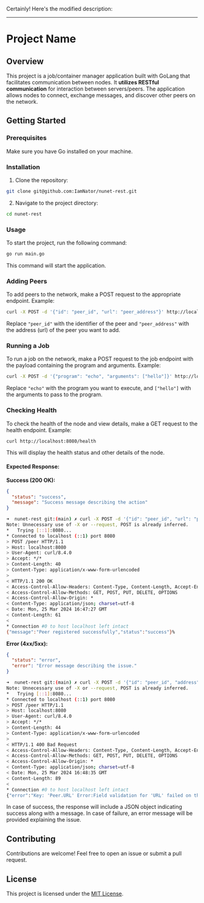 Certainly! Here's the modified description:

---

# Project Name

## Overview

This project is a job/container manager application built with GoLang that facilitates communication between nodes. It **utilizes RESTful communication** for interaction between servers/peers. The application allows nodes to connect, exchange messages, and discover other peers on the network.

## Getting Started

### Prerequisites

Make sure you have Go installed on your machine.

### Installation

1. Clone the repository:

```bash
git clone git@github.com:IamNator/nunet-rest.git
```

2. Navigate to the project directory:

```bash
cd nunet-rest
```

### Usage

To start the project, run the following command:

```bash
go run main.go
```

This command will start the application.

### Adding Peers

To add peers to the network, make a POST request to the appropriate endpoint. Example:

```bash
curl -X POST -d '{"id": "peer_id", "url": "peer_address"}' http://localhost:8080/peer
```

Replace `"peer_id"` with the identifier of the peer and `"peer_address"` with the address (url) of the peer you want to add.

### Running a Job

To run a job on the network, make a POST request to the job endpoint with the payload containing the program and arguments. Example:

```bash
curl -X POST -d '{"program": "echo", "arguments": ["hello"]}' http://localhost:8080/job
```

Replace `"echo"` with the program you want to execute, and `["hello"]` with the arguments to pass to the program.


### Checking Health

To check the health of the node and view details, make a GET request to the health endpoint. Example:

```bash
curl http://localhost:8080/health
```

This will display the health status and other details of the node.


#### Expected Response:

**Success (200 OK):**
```json
{
  "status": "success",
  "message": "Success message describing the action"
}

```
```bash
➜  nunet-rest git:(main) ✗ curl -X POST -d '{"id": "peer_id", "url": "peer_address"}' http://localhost:8080/peer -v
Note: Unnecessary use of -X or --request, POST is already inferred.
*   Trying [::1]:8080...
* Connected to localhost (::1) port 8080
> POST /peer HTTP/1.1
> Host: localhost:8080
> User-Agent: curl/8.4.0
> Accept: */*
> Content-Length: 40
> Content-Type: application/x-www-form-urlencoded
> 
< HTTP/1.1 200 OK
< Access-Control-Allow-Headers: Content-Type, Content-Length, Accept-Encoding, X-CSRF-Token, Authorization
< Access-Control-Allow-Methods: GET, POST, PUT, DELETE, OPTIONS
< Access-Control-Allow-Origin: *
< Content-Type: application/json; charset=utf-8
< Date: Mon, 25 Mar 2024 16:47:27 GMT
< Content-Length: 61
< 
* Connection #0 to host localhost left intact
{"message":"Peer registered successfully","status":"success"}%       
```

**Error (4xx/5xx):**
```json
{
  "status": "error",
  "error": "Error message describing the issue."
}
```
```bash
➜  nunet-rest git:(main) ✗ curl -X POST -d '{"id": "peer_id", "address": "peer_address"}' http://localhost:8080/peer -v
Note: Unnecessary use of -X or --request, POST is already inferred.
*   Trying [::1]:8080...
* Connected to localhost (::1) port 8080
> POST /peer HTTP/1.1
> Host: localhost:8080
> User-Agent: curl/8.4.0
> Accept: */*
> Content-Length: 44
> Content-Type: application/x-www-form-urlencoded
> 
< HTTP/1.1 400 Bad Request
< Access-Control-Allow-Headers: Content-Type, Content-Length, Accept-Encoding, X-CSRF-Token, Authorization
< Access-Control-Allow-Methods: GET, POST, PUT, DELETE, OPTIONS
< Access-Control-Allow-Origin: *
< Content-Type: application/json; charset=utf-8
< Date: Mon, 25 Mar 2024 16:48:35 GMT
< Content-Length: 89
< 
* Connection #0 to host localhost left intact
{"error":"Key: 'Peer.URL' Error:Field validation for 'URL' failed on the 'required' tag"}%      
```

In case of success, the response will include a JSON object indicating success along with a message. In case of failure, an error message will be provided explaining the issue.

## Contributing

Contributions are welcome! Feel free to open an issue or submit a pull request.

## License

This project is licensed under the [MIT License](LICENSE).